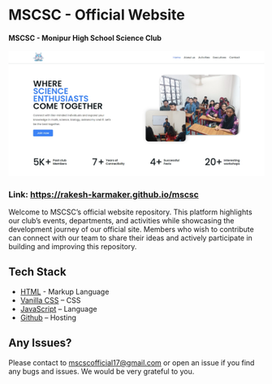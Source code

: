 # MSCSC - Official Website
#### MSCSC - Monipur High School Science Club
![rakesh-karmaker](assets/images/hero-image.jpeg)
### Link: https://rakesh-karmaker.github.io/mscsc
Welcome to MSCSC’s official website repository. This platform highlights our club’s events, departments, and activities while showcasing the development journey of our official site. Members who wish to contribute can connect with our team to share their ideas and actively participate in building and improving this repository.


## Tech Stack

- [HTML](https://developer.mozilla.org/en-US/docs/Web/HTML) - Markup Language
- [Vanilla CSS](https://developer.mozilla.org/en-US/docs/Web/CSS) – CSS
- [JavaScript](https://developer.mozilla.org/en-US/docs/Web/JavaScript) – Language
- [Github](https://pages.github.com/) – Hosting

## Any Issues?

Please contact to mscscofficial17@gmail.com or open an issue if you find any bugs and issues. We would be very grateful to you.
